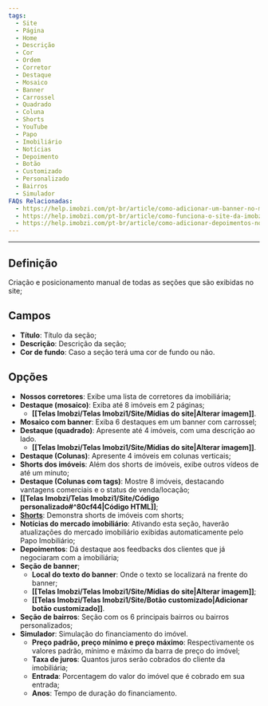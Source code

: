 ```yaml
---
tags:
  - Site
  - Página
  - Home
  - Descrição
  - Cor
  - Ordem
  - Corretor
  - Destaque
  - Mosaico
  - Banner
  - Carrossel
  - Quadrado
  - Coluna
  - Shorts
  - YouTube
  - Papo
  - Imobiliário
  - Notícias
  - Depoimento
  - Botão
  - Customizado
  - Personalizado
  - Bairros
  - Simulador
FAQs Relacionadas:
  - https://help.imobzi.com/pt-br/article/como-adicionar-um-banner-no-meu-site-1pfrdmu/
  - https://help.imobzi.com/pt-br/article/como-funciona-o-site-da-imobzi-j55id3/#3-secoes
  - https://help.imobzi.com/pt-br/article/como-adicionar-depoimentos-no-site-16i3a9j/
---
```

---
## Definição

Criação e posicionamento manual de todas as seções que são exibidas no site;
## Campos

- **Título**: Título da seção;
- **Descrição**: Descrição da seção;
- **Cor de fundo**: Caso a seção terá uma cor de fundo ou não.

## Opções

- **Nossos corretores**: Exibe uma lista de corretores da imobiliária;
- **Destaque (mosaico)**: Exiba até 8 imóveis em 2 páginas;
	- **[[Telas Imobzi/Telas Imobzi1/Site/Mídias do site|Alterar imagem]]**.
- **Mosaico com banner**: Exiba 6 destaques em um banner com carrossel;
- **Destaque (quadrado)**: Apresente até 4 imóveis, com uma descrição ao lado.
	- **[[Telas Imobzi/Telas Imobzi1/Site/Mídias do site|Alterar imagem]]**.
- **Destaque (Colunas)**: Apresente 4 imóveis em colunas verticais;
- **Shorts dos imóveis**: Além dos shorts de imóveis, exibe outros vídeos de até um minuto;
- **Destaque (Colunas com tags)**: Mostre 8 imóveis, destacando vantagens comerciais e o status de venda/locação;
- **[[Telas Imobzi/Telas Imobzi1/Site/Código personalizado#^80cf44|Código HTML]]**;
- **[Shorts](https://help.imobzi.com/pt-br/article/como-adicionar-shorts-do-youtube-no-meu-site-y9umte/)**: Demonstra shorts de imóveis com shorts;
- **Notícias do mercado imobiliário**: Ativando esta seção, haverão atualizações do mercado imobiliário exibidas automaticamente pelo Papo Imobiliário;
- **Depoimentos**: Dá destaque aos feedbacks dos clientes que já negociaram com a imobiliária;
- **Seção de banner**;
	- **Local do texto do banner**: Onde o texto se localizará na frente do banner;
	- **[[Telas Imobzi/Telas Imobzi1/Site/Mídias do site|Alterar imagem]]**;
	- **[[Telas Imobzi/Telas Imobzi1/Site/Botão customizado|Adicionar botão customizado]]**.
- **Seção de bairros**: Seção com os 6 principais bairros ou bairros personalizados;
- **Simulador**: Simulação do financiamento do imóvel.
	- **Preço padrão, preço mínimo e preço máximo**: Respectivamente os valores padrão, mínimo e máximo da barra de preço do imóvel;
	- **Taxa de juros**: Quantos juros serão cobrados do cliente da imobiliária;
	- **Entrada**: Porcentagem do valor do imóvel que é cobrado em sua entrada;
	- **Anos**: Tempo de duração do financiamento.